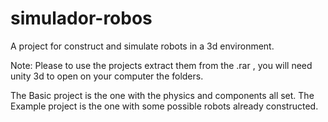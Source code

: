 # simulador-robos
A project for construct and simulate robots in a 3d environment.

Note: Please to use the projects extract them from the .rar , you will need unity 3d to open on your computer the folders.

The Basic project is the one with the physics and components all set.
The Example project is the one with some possible robots already constructed.

